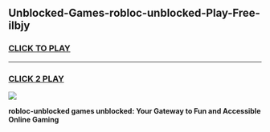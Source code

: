 
## Unblocked-Games-robloc-unblocked-Play-Free-ilbjy
<h3>
<a href="https://premium76.site?title=robloc-unblocked&ref=18A1">CLICK TO PLAY</a></h3>
<hr>

<h3>
<a href="https://premium76.site?title=robloc-unblocked&ref=18A1">CLICK 2 PLAY</a>
  
</h3>

<a href="https://premium76.site?title=robloc-unblocked&ref=18A1"><img src="https://clearcache.store/games.png"></a>


**robloc-unblocked games unblocked: Your Gateway to Fun and Accessible Online Gaming**
